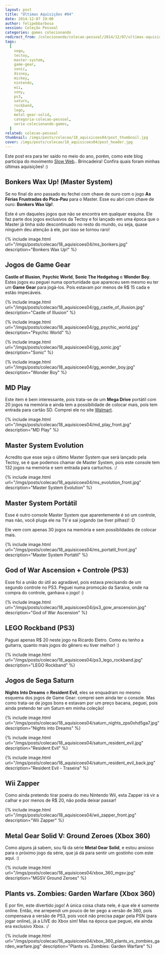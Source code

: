 ```yaml
---
layout: post
title: "Últimas Aquisições #04"
date: 2014-12-07 19:00
author: felipebbarbosa
session: Coleção Pessoal
categories: games colecionando
redirect_from: /colecionando/colecao-pessoal/2014/12/07/ultimas-aquisicoes-04.html
tags:
  [
    sega,
    tectoy,
    master-system,
    game-gear,
    sonic,
    disney,
    mickey,
    nintendo,
    wii,
    sony,
    ps3,
    saturn,
    rockband,
    lego,
    metal-gear-solid,
    categoria-colecao-pessoal,
    serie-colecionando-games,
  ]
related: colecao-pessoal
thumbnail: /imgs/posts/colecao/18_aquisicoes04/post_thumbnail.jpg
cover: /imgs/posts/colecao/18_aquisicoes04/post_header.jpg
---
```


Este post era para ter saído no meio do ano, porém, como este blog participa do movimento [Slow Web](http://theslowweb.com/).. Brincadeira! Confira quais foram minhas últimas aquisições! :)

<!--more-->

## Bonkers Wax Up! (Master System)

Se no final do ano passado eu fechei com chave de ouro com o jogo **As Férias Frustradas do Pica-Pau** para o Master. Esse eu abri com chave de ouro: **Bonkers Wax Up!**.

Este é um daqueles jogos que não se encontra em qualquer esquina. Ele faz parte dos jogos exclusivos da Tectoy e foi lançado em uma época que o Master já tinha sido descontinuado no resto do mundo, ou seja, quase ninguém deu atenção à ele, por isso se tornou raro!

{% include image.html url="/imgs/posts/colecao/18_aquisicoes04/ms_bonkers.jpg" description="Bonkers Wax Up!" %}

## Jogos de Game Gear

**Castle of Illusion**, **Psychic World**, **Sonic The Hedgehog** e **Wonder Boy**. Estes jogos eu peguei numa oportunidade que apareceu sem mesmo eu ter um **Game Gear** para jogá-los. Pois estavam por menos de R\$ 15 cada e estão impecáveis.

{% include image.html
  url="/imgs/posts/colecao/18_aquisicoes04/gg_castle_of_illusion.jpg"
  description="Castle of Illusion" %}

{% include image.html
  url="/imgs/posts/colecao/18_aquisicoes04/gg_psychic_world.jpg"
  description="Psychic World" %}

{% include image.html
  url="/imgs/posts/colecao/18_aquisicoes04/gg_sonic.jpg"
  description="Sonic" %}

{% include image.html
  url="/imgs/posts/colecao/18_aquisicoes04/gg_wonder_boy.jpg"
  description="Wonder Boy" %}

## MD Play

Este item é bem interessante, pois trata-se de um **Mega Drive** portátil com 20 jogos na memória e ainda tem a possibilidade de colocar mais, pois tem entrada para cartão SD. Comprei ele no site [Walmart](https://www.walmart.com.br/md-play-20-jogos-tectoy/2019655/pr).

{% include image.html
  url="/imgs/posts/colecao/18_aquisicoes04/md_play_front.jpg"
  description="MD Play" %}

## Master System Evolution

Acredito que esse seja o último Master System que será lançado pela Tectoy, se é que podemos chamar de Master System, pois este console tem 132 jogos na memória e sem entrada para cartuchos. :/

{% include image.html
  url="/imgs/posts/colecao/18_aquisicoes04/ms_evolution_front.jpg"
  description="Master System Evolution" %}

## Master System Portátil

Esse é outro console Master System que aparentemente é só um controle, mas não, você pluga ele na TV e sai jogando (se tiver pilhas)! :D

Ele vem com apenas 30 jogos na memória e sem possibildades de colocar mais.

{% include image.html
  url="/imgs/posts/colecao/18_aquisicoes04/ms_portatil_front.jpg"
  description="Master System Portátil" %}

## God of War Ascension + Controle (PS3)

Esse foi a união do útil ao agradável, pois estava precisando de um segundo controle no PS3. Peguei numa promoção da Saraiva, onde na compra do controle, ganhava o jogo! :)

{% include image.html
  url="/imgs/posts/colecao/18_aquisicoes04/ps3_gow_anscension.jpg"
  description="God of War Ascension" %}

## LEGO Rockband (PS3)

Paguei apenas R\$ 20 neste jogo na Ricardo Eletro. Como eu tenho a guitarra, quanto mais jogos do gênero eu tiver melhor! :)

{% include image.html
  url="/imgs/posts/colecao/18_aquisicoes04/ps3_lego_rockband.jpg"
  description="LEGO Rockband" %}

## Jogos de Sega Saturn

**Nights Into Dreams** e **Resident Evil**, eles se enquadram no mesmo esquema dos jogos de Game Gear: comprei sem ainda ter o console. Mas como trata-se de jogos bons e estavam por um preço bacana, peguei, pois ainda pretendo ter um Saturn em minha coleção!

{% include image.html
  url="/imgs/posts/colecao/18_aquisicoes04/saturn_nights_zps0xhd5ga7.jpg"
  description="Nights into Dreams" %}

{% include image.html
  url="/imgs/posts/colecao/18_aquisicoes04/saturn_resident_evil.jpg"
  description="Resident Evil" %}

{% include image.html
  url="/imgs/posts/colecao/18_aquisicoes04/saturn_resident_evil_back.jpg"
  description="Resident Evil - Traseira" %}

## Wii Zapper

Como ainda pretendo tirar poeira do meu Nintendo Wii, esta Zapper irá vir a calhar e por menos de R\$ 20, não podia deixar passar!

{% include image.html
  url="/imgs/posts/colecao/18_aquisicoes04/wii_zapper_front.jpg"
  description="Wii Zapper" %}

## Metal Gear Solid V: Ground Zeroes (Xbox 360)

Como alguns já sabem, sou fã da série **Metal Gear Solid**, e estou ansioso para o próximo jogo da série, que já dá para sentir um gostinho com este aqui. :)

{% include image.html
  url="/imgs/posts/colecao/18_aquisicoes04/xbox_360_mgsv.jpg"
  description="MGSV Ground Zeroes" %}

## Plants vs. Zombies: Garden Warfare (Xbox 360)

E por fim, este divertido jogo! A única coisa chata nele, é que ele é somente online. Então, me arrependi um pouco de ter pego a versão de 360, pois compensava a versão de PS3, pois você não precisa pagar pela PSN (para jogar online), já a LIVE do Xbox sim! Mas na época que peguei, ele ainda era exclusivo Xbox. :/

{% include image.html
  url="/imgs/posts/colecao/18_aquisicoes04/xbox_360_plants_vs_zombies_garden_warfare.jpg"
  description="Plants vs. Zombies: Garden Warfare" %}

